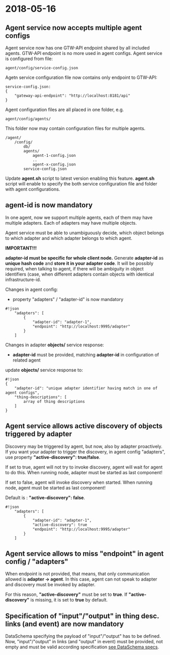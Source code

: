 # 2018-05-16

## Agent service now accepts multiple agent configs

Agent service now has one GTW-API endpoint shared by all included agents.
GTW-API endpoint is no more used in agent configs.
Agent service is configured from file:

```
agent/config/service-config.json
```

Agetn service configuration file now contains only endpoint to GTW-API:

```
service-config.json:
{
    "gateway-api-endpoint": "http://localhost:8181/api"
}

```

Agent configuration files are all placed in one folder, e.g.
```
agent/config/agents/
```

This folder now may contain configuration files for multiple agents.

```
/agent/
    /config/
        db/
        agents/
            agent-1-config.json
            ..
            agent-x-config.json
        service-config.json
```

Update **agent.sh** script to latest version enabling this feature.
**agent.sh** script will enable to specify the both service configuration file
and folder with agent configurations.


## agent-id is now mandatory

In one agent, now we support multiple agents, each of them may have multiple adapters.
Each of adapters may have multiple objects.

Agent service must be able to unambiguously decide, which object belongs to which adapter
and which adapter belongs to which agent.

**IMPORTANT!!!**

**adapter-id must be specific for whole client node.**
Generate **adapter-id** as **unique hash code** and **store it in your adapter code**.
It will be possibly required, when talking to agent, if there will be ambiguity in
object identifiers (case, when different adapters contain objects with
identical infrastructure-id.

Changes in agent config:

* property "adapters" / "adapter-id" is now mandatory

```
#!json
    "adapters": [
        {
            "adapter-id": "adapter-1",
            "endpoint": "http://localhost:9995/adapter"
        }
    ]
```

Changes in adapter **objects/** service response:

* **adapter-id** must be provided, matching **adapter-id** in configuration of related agent

update **objects/** service response to:

```
#!json
{
    "adapter-id": "unique adapter identifier having match in one of agent configs",
    "thing-descriptions": [
        array of thing descriptions
    ]
}
```

## Agent service allows active discovery of objects triggered by adapter

Discovery may be triggered by agent, but now, also by adapter proactively.
If you want your adapter to trigger the discovery, in agent config "adapters", use property
**"active-discovery": true/false**.

If set to true, agent will not try to invoke discovery, agent will wait for agent to do this.
When running node, adapter must be started as last component!

If set to false, agent will invoke discovery when started.
When running node, agent must be started as last component!

Default is : **"active-discovery": false**.

```
#!json
    "adapters": [
        {
            "adapter-id": "adapter-1",
            "active-discovery": true
            "endpoint": "http://localhost:9995/adapter"
        }
    ]
```


## Agent service allows to miss "endpoint" in agent config / "adapters"

When endpoint is not provided, that means, that only communication allowed
is **adapter -> agent**. In this case, agent can not speak to adapter and
discovery must be invoked by adapter.

For this reason, **"active-discovery"** must be set to **true**.
If **"active-discovery"** is missing, it is set to **true** by default.


## Specification of "input"/"output" in thing desc. links (and event) are now mandatory

DataSchema specifying the payload of "input"/"output" has to be defined.
Now, "input"/"output" in links (and "output" in event) must be provided, not empty and
must be valid according specification [see DataSchema specs](docs/TD.md#data-schema).
